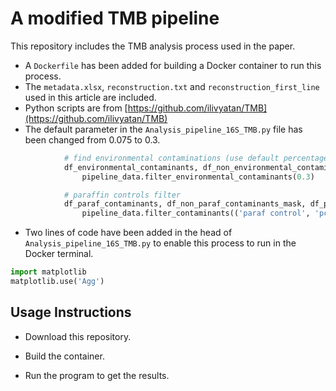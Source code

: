 # A modified TMB pipeline

This repository includes the TMB analysis process used in the paper.

- A `Dockerfile` has been added for building a Docker container to run this process.
- The `metadata.xlsx`, `reconstruction.txt` and `reconstruction_first_line` used in this article are included.
- Python scripts are from  [https://github.com/ilivyatan/TMB](https://github.com/ilivyatan/TMB)
- The default parameter in the `Analysis_pipeline_16S_TMB.py` file has been changed from 0.075 to 0.3.
```python
            # find environmental contaminations (use default percentage of 7.5% for now)
            df_environmental_contaminants, df_non_environmental_contaminants_mask, df_contols_percentages = \
                pipeline_data.filter_environmental_contaminants(0.3)

            # paraffin controls filter
            df_paraf_contaminants, df_non_paraf_contaminants_mask, df_paraf_percentages = \
                pipeline_data.filter_contaminants(('paraf control', 'pcontrol'), 'paraffin', 0.3)
```
- Two lines of code have been added in the head of `Analysis_pipeline_16S_TMB.py` to enable this process to run in the Docker terminal.
```python
import matplotlib
matplotlib.use('Agg')
```

## Usage Instructions

- Download this repository.

- Build the container.
- Run the program to get the results.
